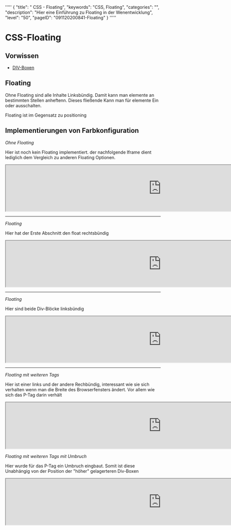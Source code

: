 '''''
{
"title": " CSS - Floating",
"keywords": "CSS, Floating",
"categories": "",
"description": "Hier eine Einführung zu Floating in der Wenentwicklung",
"level": "50",
"pageID": "091120200841-Floating"
}
'''''

# CSS-Floating

## Vorwissen
- [DIV-Boxen](./03_CSS_DIV_boxes.md)
 
## Floating

Ohne Floating sind alle Inhalte Linksbündig. Damit kann man elemente an bestimmten Stellen anheftenn. Dieses fließende Kann man für elemente Ein oder ausschalten.

Floating ist im Gegensatz zu positioning




## Implementierungen von Farbkonfiguration

<em>Ohne Floating</em>
<p>Hier ist noch kein Floating implementiert. der nachfolgende Iframe dient lediglich dem Vergleich zu anderen Floating Optionen. </p>
<iframe src="https://determined-varahamihira-d7b5b4.netlify.app/02_CSS/2.7+float1" width="1005"></iframe> <br>

<hr>

<em>Floating</em><br>
<p>Hier hat der Erste Abschnitt den float rechtsbündig</p>
<iframe src="https://determined-varahamihira-d7b5b4.netlify.app/02_CSS/2.7+float2" width="1005"></iframe> <br>

<hr>
<em>Floating</em><br>
<p>Hier sind beide Div-Blöcke linksbündig</p>

<iframe src="https://determined-varahamihira-d7b5b4.netlify.app/02_CSS/2.7+float3" width="1005"></iframe> <br>



<hr>
<em>Floating mit weiteren Tags</em><br>
<p>Hier ist einer links und der andere Rechbündig, interessant wie sie sich verhalten wenn man die Breite des Browserfensters ändert. Vor allem wie sich das P-Tag darin verhält</p>
<iframe src="https://determined-varahamihira-d7b5b4.netlify.app/02_CSS/2.7+float5" width="1005"></iframe> <br>

<em>Floating mit weiteren Tags mit Umbruch</em><br>
<p>Hier wurde für das P-Tag ein Umbruch eingbaut. Somit ist diese Unabhängig von der Position der "höher" gelagerteren Div-Boxen</p>
<iframe src="https://determined-varahamihira-d7b5b4.netlify.app/02_CSS/2.7+float6" width="1005"></iframe> <br>


